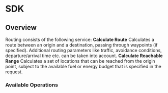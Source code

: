 # SDK

## Overview

Routing consists of the following service:
<b>Calculate Route</b>
Calculates a route between an origin and a destination, passing through waypoints (if specified). Additional routing parameters like traffic, avoidance conditions, departure/arrival time etc. can be taken into account.
<b>Calculate Reachable Range</b>
Calculates a set of locations that can be reached from the origin point, subject to the available fuel or energy budget that is specified in the request.

### Available Operations

